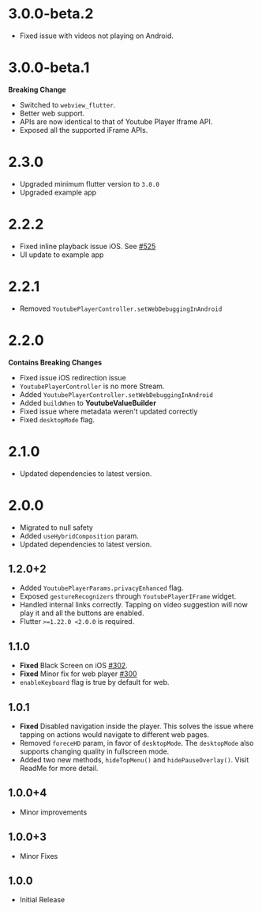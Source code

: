 # 3.0.0-beta.2
- Fixed issue with videos not playing on Android. 

# 3.0.0-beta.1
**Breaking Change**
- Switched to `webview_flutter`.
- Better web support.
- APIs are now identical to that of Youtube Player Iframe API.
- Exposed all the supported iFrame APIs.

# 2.3.0
- Upgraded minimum flutter version to `3.0.0`
- Upgraded example app

# 2.2.2
- Fixed inline playback issue iOS. See [#525](https://github.com/sarbagyastha/youtube_player_flutter/issues/525)
- UI update to example app

# 2.2.1
- Removed `YoutubePlayerController.setWebDebuggingInAndroid`

# 2.2.0
**Contains Breaking Changes**
- Fixed issue iOS redirection issue
- `YoutubePlayerController` is no more Stream.
- Added `YoutubePlayerController.setWebDebuggingInAndroid`
- Added `buildWhen` to **YoutubeValueBuilder**
- Fixed issue where metadata weren't updated correctly
- Fixed `desktopMode` flag.

# 2.1.0
- Updated dependencies to latest version.

# 2.0.0
- Migrated to null safety
- Added `useHybridComposition` param.
- Updated dependencies to latest version.

## 1.2.0+2
- Added `YoutubePlayerParams.privacyEnhanced` flag.
- Exposed `gestureRecognizers` through `YoutubePlayerIFrame` widget.
- Handled internal links correctly. Tapping on video suggestion will now play it and all the buttons are enabled.
- Flutter `>=1.22.0 <2.0.0` is required.

## 1.1.0
- **Fixed** Black Screen on iOS [#302](https://github.com/sarbagyastha/youtube_player_flutter/issues/302).
- **Fixed** Minor fix for web player [#300](https://github.com/sarbagyastha/youtube_player_flutter/issues/300)
- `enableKeyboard` flag is true by default for web.

## 1.0.1
- **Fixed** Disabled navigation inside the player. This solves the issue where tapping on actions would navigate to different web pages.
- Removed `foreceHD` param, in favor of `desktopMode`. The `desktopMode` also supports changing quality in fullscreen mode.
- Added two new methods, `hideTopMenu()` and `hidePauseOverlay()`. Visit ReadMe for more detail.

## 1.0.0+4
- Minor improvements

## 1.0.0+3
- Minor Fixes

## 1.0.0
- Initial Release
